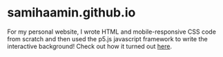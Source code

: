 # samihaamin.github.io

For my personal website, I wrote HTML and mobile-responsive CSS code from scratch and then used the p5.js javascript framework to write the interactive background! Check out how it turned out [here](http://samihaamin.me). 
